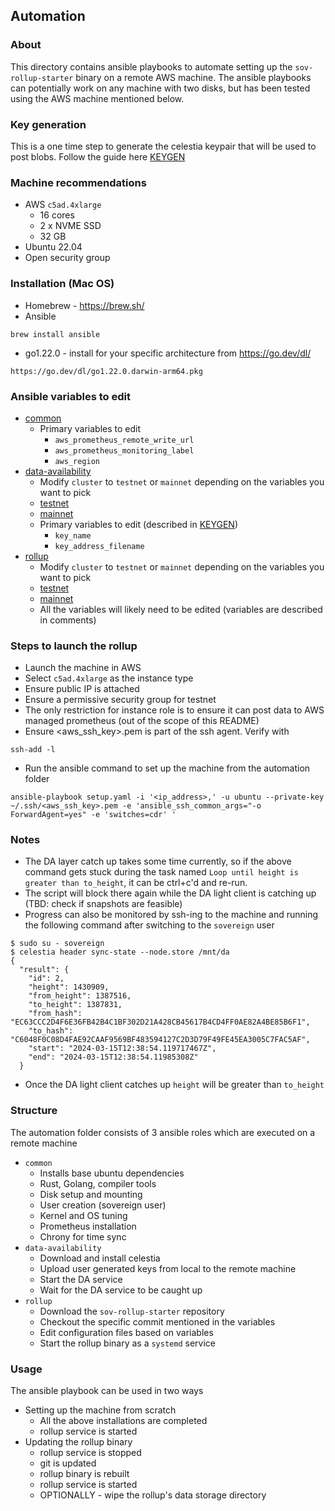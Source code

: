 ## Automation

### About
This directory contains ansible playbooks to automate setting up the `sov-rollup-starter` binary on a remote AWS machine. The ansible playbooks can potentially work on any machine with two disks, but has been tested using the AWS machine mentioned below.

### Key generation
This is a one time step to generate the celestia keypair that will be used to post blobs. Follow the guide here [KEYGEN](./KEYGEN.md)

### Machine recommendations
* AWS `c5ad.4xlarge`
  * 16 cores
  * 2 x NVME SSD
  * 32 GB 
* Ubuntu 22.04
* Open security group

### Installation (Mac OS)
* Homebrew - https://brew.sh/
* Ansible
```
brew install ansible
```
* go1.22.0 - install for your specific architecture from https://go.dev/dl/
```
https://go.dev/dl/go1.22.0.darwin-arm64.pkg
```

### Ansible variables to edit
* [common](roles/common/defaults/main.yaml)
  * Primary variables to edit 
    * `aws_prometheus_remote_write_url`
    * `aws_prometheus_monitoring_label`
    * `aws_region`
* [data-availability](roles/data-availability/defaults/main.yaml)
  * Modify `cluster` to `testnet` or `mainnet` depending on the variables you want to pick
  * [testnet](roles/data-availability/defaults/testnet/variables.yaml)
  * [mainnet](roles/data-availability/defaults/mainnet/variables.yaml)
  * Primary variables to edit (described in [KEYGEN](./KEYGEN.md))
    * `key_name`
    * `key_address_filename`
* [rollup](roles/rollup/defaults/main.yaml)
  *  Modify `cluster` to `testnet` or `mainnet` depending on the variables you want to pick
  * [testnet](roles/rollup/defaults/testnet/variables.yaml)
  * [mainnet](roles/rollup/defaults/mainnet/variables.yaml)
  * All the variables will likely need to be edited (variables are described in comments)

### Steps to launch the rollup
* Launch the machine in AWS 
* Select `c5ad.4xlarge` as the instance type 
* Ensure public IP is attached 
* Ensure a permissive security group for testnet 
* The only restriction for instance role is to ensure it can post data to AWS managed prometheus (out of the scope of this README)
* Ensure <aws_ssh_key>.pem is part of the ssh agent. Verify with
```
ssh-add -l
```
* Run the ansible command to set up the machine from the automation folder
```
ansible-playbook setup.yaml -i '<ip_address>,' -u ubuntu --private-key ~/.ssh/<aws_ssh_key>.pem -e 'ansible_ssh_common_args="-o ForwardAgent=yes" -e 'switches=cdr' '
```

### Notes
* The DA layer catch up takes some time currently, so if the above command gets stuck during the task named `Loop until height is greater than to_height`, it can be ctrl+c'd and re-run.
* The script will block there again while the DA light client is catching up (TBD: check if snapshots are feasible)
* Progress can also be monitored by ssh-ing to the machine and running the following command after switching to the `sovereign` user
```
$ sudo su - sovereign
$ celestia header sync-state --node.store /mnt/da
{
  "result": {
    "id": 2,
    "height": 1430909,
    "from_height": 1387516,
    "to_height": 1387831,
    "from_hash": "EC63CCC2D4F6E36FB42B4C1BF302D21A428CB45617B4CD4FF0AE82A4BE85B6F1",
    "to_hash": "C6048F0C08D4FAE92CAAF9569BF483594127C2D3D79F49FE45EA3005C7FAC5AF",
    "start": "2024-03-15T12:38:54.119717467Z",
    "end": "2024-03-15T12:38:54.11985308Z"
  }
```
* Once the DA light client catches up `height` will be greater than `to_height`

### Structure
The automation folder consists of 3 ansible roles which are executed on a remote machine
* `common`
  * Installs base ubuntu dependencies
  * Rust, Golang, compiler tools
  * Disk setup and mounting
  * User creation (sovereign user)
  * Kernel and OS tuning
  * Prometheus installation
  * Chrony for time sync
* `data-availability`
  * Download and install celestia
  * Upload user generated keys from local to the remote machine
  * Start the DA service
  * Wait for the DA service to be caught up
* `rollup`
  * Download the `sov-rollup-starter` repository
  * Checkout the specific commit mentioned in the variables
  * Edit configuration files based on variables
  * Start the rollup binary as a `systemd` service

### Usage
The ansible playbook can be used in two ways
* Setting up the machine from scratch
  * All the above installations are completed
  * rollup service is started
* Updating the rollup binary
  * rollup service is stopped
  * git is updated
  * rollup binary is rebuilt
  * rollup service is started
  * OPTIONALLY - wipe the rollup's data storage directory